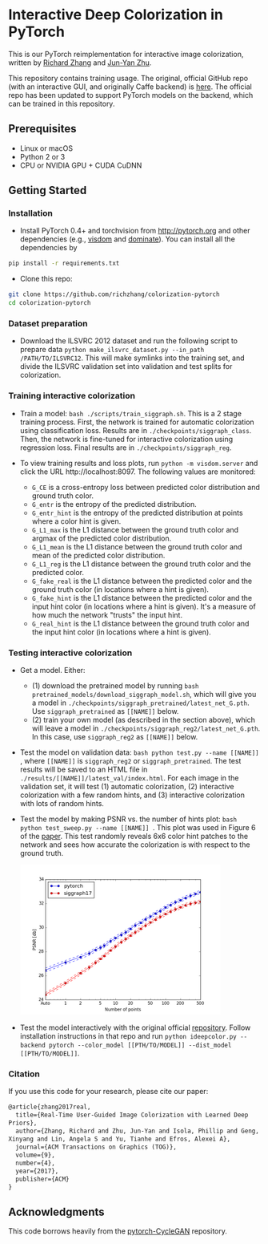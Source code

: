 # Interactive Deep Colorization in PyTorch

This is our PyTorch reimplementation for interactive image colorization, written by [Richard Zhang](https://github.com/richzhang) and [Jun-Yan Zhu](https://github.com/junyanz).

This repository contains training usage. The original, official GitHub repo (with an interactive GUI, and originally Caffe backend) is [here](https://richzhang.github.io/ideepcolor/). The official repo has been updated to support PyTorch models on the backend, which can be trained in this repository.

## Prerequisites
- Linux or macOS
- Python 2 or 3
- CPU or NVIDIA GPU + CUDA CuDNN

## Getting Started
### Installation
- Install PyTorch 0.4+ and torchvision from http://pytorch.org and other dependencies (e.g., [visdom](https://github.com/facebookresearch/visdom) and [dominate](https://github.com/Knio/dominate)). You can install all the dependencies by
```bash
pip install -r requirements.txt
```
- Clone this repo:
```bash
git clone https://github.com/richzhang/colorization-pytorch
cd colorization-pytorch
```

### Dataset preparation
- Download the ILSVRC 2012 dataset and run the following script to prepare data
`python make_ilsvrc_dataset.py --in_path /PATH/TO/ILSVRC12`. This will make symlinks into the training set, and divide the ILSVRC validation set into validation and test splits for colorization.

### Training interactive colorization
- Train a model: ```bash ./scripts/train_siggraph.sh```. This is a 2 stage training process. First, the network is trained for automatic colorization using classification loss. Results are in `./checkpoints/siggraph_class`. Then, the network is fine-tuned for interactive colorization using regression loss. Final results are in `./checkpoints/siggraph_reg`.

- To view training results and loss plots, run `python -m visdom.server` and click the URL http://localhost:8097. The following values are monitored:
    * `G_CE` is a cross-entropy loss between predicted color distribution and ground truth color.
    * `G_entr` is the entropy of the predicted distribution.
    * `G_entr_hint` is the entropy of the predicted distribution at points where a color hint is given.
    * `G_L1_max` is the L1 distance between the ground truth color and argmax of the predicted color distribution.
    * `G_L1_mean` is the L1 distance between the ground truth color and mean of the predicted color distribution.
    * `G_L1_reg` is the L1 distance between the ground truth color and the predicted color.
    * `G_fake_real` is the L1 distance between the predicted color and the ground truth color (in locations where a hint is given).
    * `G_fake_hint` is the L1 distance between the predicted color and the input hint color (in locations where a hint is given). It's a measure of how much the network "trusts" the input hint.
    * `G_real_hint` is the L1 distance between the ground truth color and the input hint color (in locations where a hint is given).


### Testing interactive colorization
- Get a model. Either:
    * (1) download the pretrained model by running ```bash pretrained_models/download_siggraph_model.sh```, which will give you a model in `./checkpoints/siggraph_pretrained/latest_net_G.pth`. Use `siggraph_pretrained` as `[[NAME]]` below.
    * (2) train your own model (as described in the section above), which will leave a model in `./checkpoints/siggraph_reg2/latest_net_G.pth`. In this case, use `siggraph_reg2` as `[[NAME]]` below.

- Test the model on validation data: ```bash python test.py --name [[NAME]] ```, where ``[[NAME]]`` is `siggraph_reg2` or `siggraph_pretrained`. The test results will be saved to an HTML file in `./results/[[NAME]]/latest_val/index.html`. For each image in the validation set, it will test (1) automatic colorization, (2) interactive colorization with a few random hints, and (3) interactive colorization with lots of random hints.

- Test the model by making PSNR vs. the number of hints plot: ```bash python test_sweep.py --name [[NAME]] ```. This plot was used in Figure 6 of the [paper](https://arxiv.org/abs/1705.02999). This test randomly reveals 6x6 color hint patches to the network and sees how accurate the colorization is with respect to the ground truth.

   <img src="./checkpoints/siggraph_pretrained/sweep_reference.png" height="300"/>

- Test the model interactively with the original official [repository](https://github.com/junyanz/interactive-deep-colorization). Follow installation instructions in that repo and run `python ideepcolor.py --backend pytorch --color_model [[PTH/TO/MODEL]] --dist_model [[PTH/TO/MODEL]]`.


### Citation
If you use this code for your research, please cite our paper:
```
@article{zhang2017real,
  title={Real-Time User-Guided Image Colorization with Learned Deep Priors},
  author={Zhang, Richard and Zhu, Jun-Yan and Isola, Phillip and Geng, Xinyang and Lin, Angela S and Yu, Tianhe and Efros, Alexei A},
  journal={ACM Transactions on Graphics (TOG)},
  volume={9},
  number={4},
  year={2017},
  publisher={ACM}
}
```

## Acknowledgments
This code borrows heavily from the [pytorch-CycleGAN](https://github.com/junyanz/pytorch-CycleGAN-and-pix2pix) repository.
